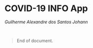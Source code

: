 # COVID-19 INFO App 

<head>
<link rel="shortcut icon" type="image/x-icon" href="https://github.com/gjohann7/covid_info/blob/master/docs/static/images/favicon.png?raw=true">
</head>

*Guilherme Alexandre dos Santos Johann*



<br/>

>End of document.
